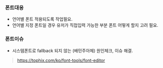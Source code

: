 



### 폰트대응
- 언어별 폰트 적용되도록 작업필요.
- 언어별 지정 폰트일 경우 유저가 직접입력 가능한 부분 폰트 어떻게 할지 고려 필요. 


### 폰트이슈
- 시스템폰트로 fallback 되지 않는 (배민주아체) 원인체크, 이슈 해결.
	
> 	https://tophix.com/ko/font-tools/font-editor



